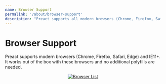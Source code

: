 ```yaml
---
name: Browser Support
permalink: '/about/browser-support'
description: "Preact supports all modern browsers (Chrome, Firefox, Safari, Edge) and IE11 out of the box."
---
```


# Browser Support

Preact supports modern browsers (Chrome, Firefox, Safari, Edge) and IE11+. It works out of the box with these browsers and no additional polyfills are needed.

<center>
    <a href="https://saucelabs.com/u/preact">
        <img src="https://saucelabs.com/browser-matrix/preact.svg" alt="Browser List" style="background: #fff">
    </a>
</center>
